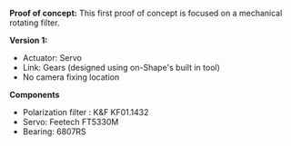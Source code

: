 **Proof of concept:**
This first proof of concept is focused on a mechanical rotating filter.

**Version 1:**
* Actuator: Servo
* Link: Gears (designed using on-Shape's built in tool)
* No camera fixing location

**Components**
* Polarization filter : K&F KF01.1432
* Servo: Feetech FT5330M
* Bearing:  6807RS
